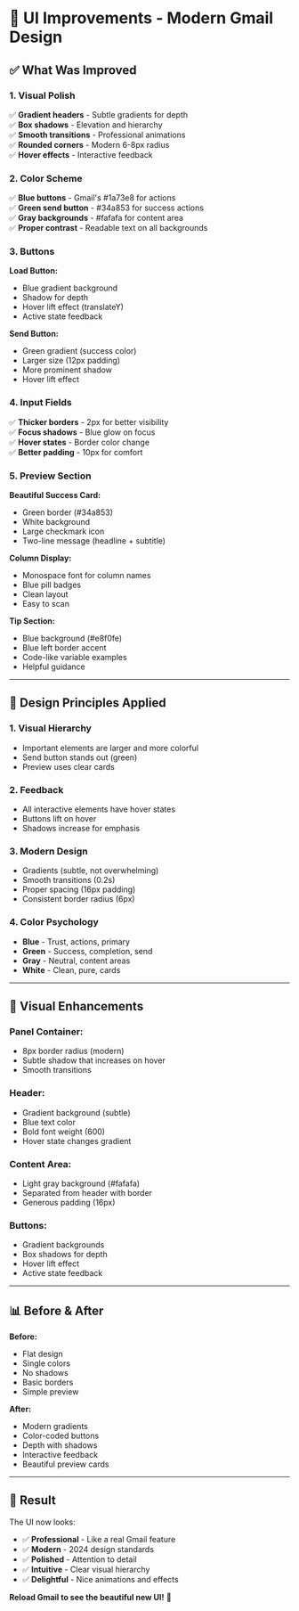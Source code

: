 # 🎨 UI Improvements - Modern Gmail Design

## ✅ What Was Improved

### 1. **Visual Polish**
✅ **Gradient headers** - Subtle gradients for depth  
✅ **Box shadows** - Elevation and hierarchy  
✅ **Smooth transitions** - Professional animations  
✅ **Rounded corners** - Modern 6-8px radius  
✅ **Hover effects** - Interactive feedback  

### 2. **Color Scheme**
✅ **Blue buttons** - Gmail's #1a73e8 for actions  
✅ **Green send button** - #34a853 for success actions  
✅ **Gray backgrounds** - #fafafa for content area  
✅ **Proper contrast** - Readable text on all backgrounds  

### 3. **Buttons**
**Load Button:**
- Blue gradient background
- Shadow for depth
- Hover lift effect (translateY)
- Active state feedback

**Send Button:**
- Green gradient (success color)
- Larger size (12px padding)
- More prominent shadow
- Hover lift effect

### 4. **Input Fields**
✅ **Thicker borders** - 2px for better visibility  
✅ **Focus shadows** - Blue glow on focus  
✅ **Hover states** - Border color change  
✅ **Better padding** - 10px for comfort  

### 5. **Preview Section**
**Beautiful Success Card:**
- Green border (#34a853)
- White background
- Large checkmark icon
- Two-line message (headline + subtitle)

**Column Display:**
- Monospace font for column names
- Blue pill badges
- Clean layout
- Easy to scan

**Tip Section:**
- Blue background (#e8f0fe)
- Blue left border accent
- Code-like variable examples
- Helpful guidance

---

## 🎯 Design Principles Applied

### 1. **Visual Hierarchy**
- Important elements are larger and more colorful
- Send button stands out (green)
- Preview uses clear cards

### 2. **Feedback**
- All interactive elements have hover states
- Buttons lift on hover
- Shadows increase for emphasis

### 3. **Modern Design**
- Gradients (subtle, not overwhelming)
- Smooth transitions (0.2s)
- Proper spacing (16px padding)
- Consistent border radius (6px)

### 4. **Color Psychology**
- **Blue** - Trust, actions, primary
- **Green** - Success, completion, send
- **Gray** - Neutral, content areas
- **White** - Clean, pure, cards

---

## 🎨 Visual Enhancements

### Panel Container:
- 8px border radius (modern)
- Subtle shadow that increases on hover
- Smooth transitions

### Header:
- Gradient background (subtle)
- Blue text color
- Bold font weight (600)
- Hover state changes gradient

### Content Area:
- Light gray background (#fafafa)
- Separated from header with border
- Generous padding (16px)

### Buttons:
- Gradient backgrounds
- Box shadows for depth
- Hover lift effect
- Active state feedback

---

## 📊 Before & After

**Before:**
- Flat design
- Single colors
- No shadows
- Basic borders
- Simple preview

**After:**
- Modern gradients
- Color-coded buttons
- Depth with shadows
- Interactive feedback
- Beautiful preview cards

---

## 🚀 Result

The UI now looks:
- ✅ **Professional** - Like a real Gmail feature
- ✅ **Modern** - 2024 design standards
- ✅ **Polished** - Attention to detail
- ✅ **Intuitive** - Clear visual hierarchy
- ✅ **Delightful** - Nice animations and effects

**Reload Gmail to see the beautiful new UI!** 🎉



